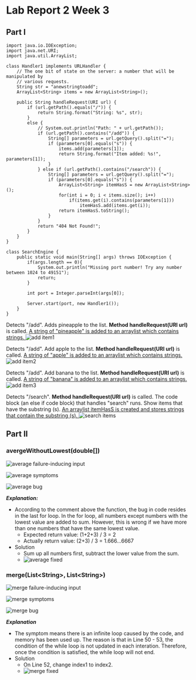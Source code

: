 # Lab Report 2 Week 3

## Part I

```
import java.io.IOException;
import java.net.URI;
import java.util.ArrayList;

class Handler1 implements URLHandler {
    // The one bit of state on the server: a number that will be manipulated by
    // various requests.
    String str = "anewstringtoadd";
    ArrayList<String> items = new ArrayList<String>();

    public String handleRequest(URI url) {
        if (url.getPath().equals("/")) {
            return String.format("String: %s", str);
        }
        else {
            // System.out.println("Path: " + url.getPath());
            if (url.getPath().contains("/add")) {
                String[] parameters = url.getQuery().split("=");
                if (parameters[0].equals("s")) {
                    items.add(parameters[1]);
                    return String.format("Item added: %s!", parameters[1]);
                }
            } else if (url.getPath().contains("/search")) {
                String[] parameters = url.getQuery().split("=");
                if (parameters[0].equals("s")) {
                    ArrayList<String> itemHasS = new ArrayList<String>();
                    for(int i = 0; i < items.size(); i++) 
                        if(items.get(i).contains(parameters[1]))
                            itemHasS.add(items.get(i));
                    return itemHasS.toString();
                }
            }
            return "404 Not Found!";
        }
    }
}

class SearchEngine {
    public static void main(String[] args) throws IOException {
        if(args.length == 0){
            System.out.println("Missing port number! Try any number between 1024 to 49151");
            return;
        }

        int port = Integer.parseInt(args[0]);

        Server.start(port, new Handler1());
    }
}
```

Detects "/add". Adds pineapple to the list. **Method handleRequest(URI url)** is called. <u> A string of "pineapple" is added to an arraylist which contains strings. </u>
![add item1](Image/report2part1.2.png)


Detects "/add". Add apple to the list. **Method handleRequest(URI url)** is called. <u> A string of "apple" is added to an arraylist which contains strings. </u>
![add item2](Image/report2part1.3.png)


Detects "/add". Add banana to the list. **Method handleRequest(URI url)** is called. <u> A string of "banana" is added to an arraylist which contains strings.</u>
![add item3](Image/report2part1.4.png)


Detects "/search". **Method handleRequest(URI url)** is called. The code block (an else if code block) that handles "search" runs. Show items that have the substring (s). <u> An arraylist itemHasS is created and stores strings that contain the substring (s). </u>
![search items](Image/report2part1.6.png)

## Part II

### **avergeWithoutLowest(double[])**


![average failure-inducing input](Image/report2part2.1.png)

![average symptoms](Image/report2part2.2.png)

![average bug](Image/report2part2.3.png)

***Explanation:*** 
- According to the comment above the function, the bug in code resides in the last for loop. In the for loop, all numbers except numbers with the lowest value are added to sum. However, this is wrong if we have more than one numbers that have the same lowest value.
  - Expected return value: (1+2+3) / 3 = 2
  - Actually return value: (2+3) / 3 = 1.666...6667
- Solution
  - Sum up all numbers first, subtract the lower value from the sum.
  - ![average fixed](image/report2part2.3.1.png)


### **merge(List\<String\>, List\<String\>)**


![merge failure-inducing input](Image/report2part2.4.png)

![merge symptoms](Image/report2part2.5.png)

![merge bug](Image/report2part2.6.png)

***Explanation***
- The symptom means there is an infinite loop caused by the code, and memory has been used up. The reason is that in Line 50 - 53, the condition of the while loop is not updated in each interation. Therefore, once the condition is satisfied, the while loop will not end. 
- Solution
  - On Line 52, change index1 to index2.
  - ![merge fixed](image/report2part2.6.1.png)
